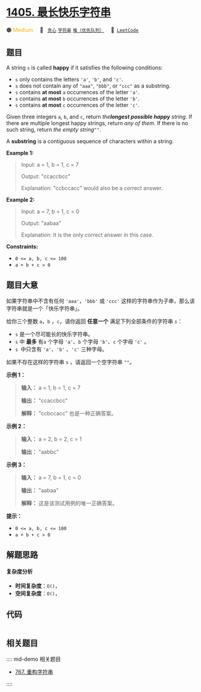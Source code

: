 # [1405. 最长快乐字符串](https://leetcode.com/problems/longest-happy-string)

🟠 <font color=#ffb800>Medium</font>&emsp; 🔖&ensp; [`贪心`](/leetcode/outline/tag/greedy.md) [`字符串`](/leetcode/outline/tag/string.md) [`堆（优先队列）`](/leetcode/outline/tag/heap-priority-queue.md)&emsp; 🔗&ensp;[`LeetCode`](https://leetcode.com/problems/longest-happy-string)


## 题目

A string `s` is called **happy** if it satisfies the following conditions:

  * `s` only contains the letters `'a'`, `'b'`, and `'c'`.
  * `s` does not contain any of `"aaa"`, `"bbb"`, or `"ccc"` as a substring.
  * `s` contains **at most** `a` occurrences of the letter `'a'`.
  * `s` contains **at most** `b` occurrences of the letter `'b'`.
  * `s` contains **at most** `c` occurrences of the letter `'c'`.

Given three integers `a`, `b`, and `c`, return _the**longest possible happy**
string_. If there are multiple longest happy strings, return _any of them_. If
there is no such string, return _the empty string_`""`.

A **substring** is a contiguous sequence of characters within a string.



**Example 1:**

> Input: a = 1, b = 1, c = 7
> 
> Output: "ccaccbcc"
> 
> Explanation: "ccbccacc" would also be a correct answer.

**Example 2:**

> Input: a = 7, b = 1, c = 0
> 
> Output: "aabaa"
> 
> Explanation: It is the only correct answer in this case.

**Constraints:**

  * `0 <= a, b, c <= 100`
  * `a + b + c > 0`


## 题目大意

如果字符串中不含有任何 `'aaa'`，`'bbb'` 或 `'ccc'` 这样的字符串作为子串，那么该字符串就是一个「快乐字符串」。

给你三个整数 `a`，`b` ，`c`，请你返回 **任意一个** 满足下列全部条件的字符串 `s`：

  * `s` 是一个尽可能长的快乐字符串。
  * `s` 中 **最多** 有`a` 个字母 `'a'`、`b` 个字母 `'b'`、`c` 个字母 `'c'` 。
  * `s `中只含有 `'a'`、`'b'` 、`'c'` 三种字母。

如果不存在这样的字符串 `s` ，请返回一个空字符串 `""`。



**示例 1：**

> 
> 
> 
> 
> 
> **输入：** a = 1, b = 1, c = 7
> 
> **输出：** "ccaccbcc"
> 
> **解释：** "ccbccacc" 也是一种正确答案。
> 
> 

**示例 2：**

> 
> 
> 
> 
> 
> **输入：** a = 2, b = 2, c = 1
> 
> **输出：** "aabbc"
> 
> 

**示例 3：**

> 
> 
> 
> 
> 
> **输入：** a = 7, b = 1, c = 0
> 
> **输出：** "aabaa"
> 
> **解释：** 这是该测试用例的唯一正确答案。



**提示：**

  * `0 <= a, b, c <= 100`
  * `a + b + c > 0`


## 解题思路

#### 复杂度分析

- **时间复杂度**：`O()`，
- **空间复杂度**：`O()`，

## 代码

```javascript

```

## 相关题目

:::: md-demo 相关题目
- [767. 重构字符串](https://leetcode.com/problems/reorganize-string)

::::

